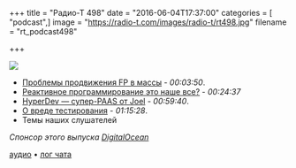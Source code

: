 +++
title = "Радио-Т 498"
date = "2016-06-04T17:37:00"
categories = [ "podcast",]
image = "https://radio-t.com/images/radio-t/rt498.jpg"
filename = "rt_podcast498"

+++

![](https://radio-t.com/images/radio-t/rt498.jpg)

- [Проблемы продвижения FP в массы](https://medium.com/@_santosh_/functional-programming-does-a-horrible-job-of-selling-itself-2b34972e7d0f) - *00:03:50*.
- [Реактивное программирование это наше все?](https://dzone.com/articles/is-reactive-programming-the-holy-grail) - *00:24:37*
- [HyperDev — супер-PAAS от Joel](http://joelonsoftware.com/items/2016/05/30.html) - *00:59:40*.
- [О вреде тестирования](http://rbcs-us.com/documents/Why-Most-Unit-Testing-is-Waste.pdf) - *01:15:28*.
- Темы наших слушателей

_Спонсор этого выпуска [DigitalOcean](https://do.co/radiot)_

[аудио](https://cdn.radio-t.com/rt_podcast498.mp3) • [лог чата](http://chat.radio-t.com/logs/radio-t-498.html)
<audio src="https://cdn.radio-t.com/rt_podcast498.mp3" preload="none"></audio>
